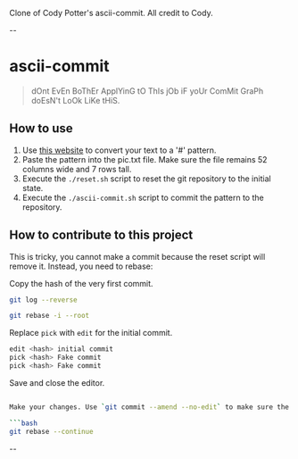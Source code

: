 Clone of Cody Potter's ascii-commit. All credit to Cody.

--
# ascii-commit

> dOnt EvEn BoThEr ApplYinG tO ThIs jOb iF yoUr ComMit GraPh doEsN't LoOk LiKe tHiS.

## How to use

1. Use [this website](https://patorjk.com/software/taag/#p=display&f=Banner&t=GIT%20GUD) to convert your text to a '#' pattern.
2. Paste the pattern into the pic.txt file. Make sure the file remains 52 columns wide and 7 rows tall.
3. Execute the `./reset.sh` script to reset the git repository to the initial state.
4. Execute the `./ascii-commit.sh` script to commit the pattern to the repository.

## How to contribute to this project

This is tricky, you cannot make a commit because the reset script will remove it. Instead, you need to rebase:

Copy the hash of the very first commit.
```bash
git log --reverse
```

```bash
git rebase -i --root
```

Replace `pick` with `edit` for the initial commit.
```bash
edit <hash> initial commit
pick <hash> Fake commit
pick <hash> Fake commit
```

Save and close the editor.

```bash

Make your changes. Use `git commit --amend --no-edit` to make sure the initial commit message remains the same. The reset script depends on it.

```bash
git rebase --continue
```
--

